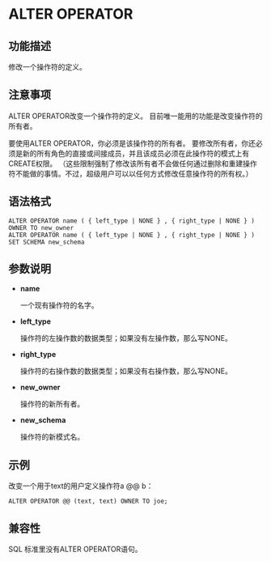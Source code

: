 # ALTER OPERATOR<a name="ZH-CN_TOPIC_0000001127812609"></a>

## 功能描述<a name="section113331284191"></a>

修改一个操作符的定义。

## 注意事项<a name="section1685724811811"></a>

ALTER OPERATOR改变一个操作符的定义。 目前唯一能用的功能是改变操作符的所有者。

要使用ALTER OPERATOR，你必须是该操作符的所有者。 要修改所有者，你还必须是新的所有角色的直接或间接成员，并且该成员必须在此操作符的模式上有CREATE权限。 （这些限制强制了修改该所有者不会做任何通过删除和重建操作符不能做的事情。不过，超级用户可以以任何方式修改任意操作符的所有权。）

## 语法格式<a name="section122664751912"></a>

```
ALTER OPERATOR name ( { left_type | NONE } , { right_type | NONE } ) OWNER TO new_owner
ALTER OPERATOR name ( { left_type | NONE } , { right_type | NONE } ) SET SCHEMA new_schema
```

## 参数说明<a name="section48568352146"></a>

-   **name**

    一个现有操作符的名字。

-   **left\_type**

    操作符的左操作数的数据类型；如果没有左操作数，那么写NONE。

-   **right\_type**

    操作符的右操作数的数据类型；如果没有右操作数，那么写NONE。

-   **new\_owner**

    操作符的新所有者。

-   **new\_schema**

    操作符的新模式名。


## 示例<a name="section95851353171318"></a>

改变一个用于text的用户定义操作符a @@ b：

```
ALTER OPERATOR @@ (text, text) OWNER TO joe;
```

## 兼容性<a name="section135891317111410"></a>

SQL 标准里没有ALTER OPERATOR语句。


